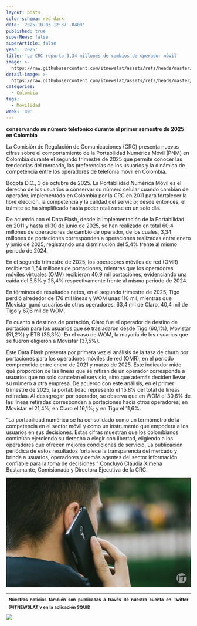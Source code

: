 ```yaml
---
layout: posts
color-schema: red-dark
date: '2025-10-03 12:37 -0400'
published: true
superNews: false
superArticle: false
year: '2025'
title: 'La CRC reporta 3,34 millones de cambios de operador móvil'
image: >-
  https://raw.githubusercontent.com/itnewslat/assets/refs/heads/master/img/540x320/Hablando-Celular-p.jpg
detail-image: >-
  https://raw.githubusercontent.com/itnewslat/assets/refs/heads/master/img/1024x680/Hablando-Celular-g.jpg
categories:
  - Colombia
tags:
  - Movilidad
week: '40'
---
```

**conservando su número telefónico durante el primer semestre de 2025 en Colombia**

La Comisión de Regulación de Comunicaciones (CRC) presenta nuevas cifras sobre el comportamiento de la Portabilidad Numérica Móvil (PNM) en Colombia durante el segundo trimestre de 2025 que permite conocer las tendencias del mercado, las preferencias de los usuarios y la dinámica de competencia entre los operadores de telefonía móvil en Colombia.

Bogotá D.C., 3 de octubre de 2025. La Portabilidad Numérica Móvil es el derecho de los usuarios a conservar su número celular cuando cambian de operador, implementado en Colombia por la CRC en 2011 para fortalecer la libre elección, la competencia y la calidad del servicio; desde entonces, el trámite se ha simplificado hasta poder realizarse en un solo día.

De acuerdo con el Data Flash, desde la implementación de la Portabilidad en 2011 y hasta el 30 de junio de 2025, se han realizado en total 60,4 millones de operaciones de cambio de operador, de los cuales, 3,34 millones de portaciones corresponden a operaciones realizadas entre enero y junio de 2025, registrando una disminución del 5,4% frente al mismo periodo de 2024.

En el segundo trimestre de 2025, los operadores móviles de red (OMR) recibieron 1,54 millones de portaciones, mientras que los operadores móviles virtuales (OMV) recibieron 40,9 mil portaciones, evidenciando una caída del 5,5% y 25,4% respectivamente frente al mismo periodo de 2024.

En términos de resultados netos, en el segundo trimestre de 2025, Tigo perdió alrededor de 176 mil líneas y WOM unas 110 mil, mientras que Movistar ganó usuarios de otros operadores: 63,4 mil de Claro, 40,4 mil de Tigo y 67,6 mil de WOM.

En cuanto a destinos de portación, Claro fue el operador de destino de portación para los usuarios que se trasladaron desde Tigo (60,1%), Movistar (51,2%) y ETB (36,3%). En el caso de WOM, la mayoría de los usuarios que se fueron eligieron a Movistar (37,5%).

Este Data Flash presenta por primera vez el análisis de la tasa de churn por portaciones para los operadores móviles de red (OMR), en el periodo comprendido entre enero de 2021 y marzo de 2025. Este indicador mide qué proporción de las líneas que se retiran de un operador corresponde a usuarios que no solo cancelan el servicio, sino que además deciden llevar su número a otra empresa.  De acuerdo con este análisis, en el primer trimestre de 2025, la portabilidad representó el 15,8% del total de líneas retiradas. Al desagregar por operador, se observa que en WOM el 30,6% de las líneas retiradas corresponden a portaciones hacia otros operadores; en Movistar el 21,4%; en Claro el 16,1%; y en Tigo el 11,6%.

“La portabilidad numérica se ha consolidado como un termómetro de la competencia en el sector móvil y como un instrumento que empodera a los usuarios en sus decisiones. Estas cifras muestran que los colombianos continúan ejerciendo su derecho a elegir con libertad, eligiendo a los operadores que ofrecen mejores condiciones de servicio. La publicación periódica de estos resultados fortalece la transparencia del mercado y brinda a usuarios, operadores y demás agentes del sector información confiable para la toma de decisiones.” Concluyó Claudia Ximena Bustamante, Comisionada y Directora Ejecutiva de la CRC.

![](https://raw.githubusercontent.com/itnewslat/assets/refs/heads/master/img/540x320/Hablando-Celular-p.jpg)

<table style="height: 42px;" width="569">
<tbody>
<tr>
<td style="text-align: justify;"><sub><strong>Nuestras noticias también son publicadas a través de nuestra cuenta en Twitter <a href="https://twitter.com/itnewslat?lang=es">@ITNEWSLAT</a> y en la aplicación <a href="https://squidapp.co/en/">SQUID</a></strong></sub></td>
</tr>
</tbody>
</table>

<img src="https://tracker.metricool.com/c3po.jpg?hash=56f88a41e39ab42c063cc51676587a04"/>